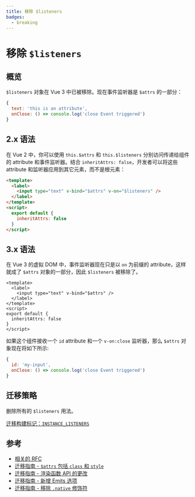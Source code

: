 ```yaml
---
title: 移除 $listeners
badges:
  - breaking
---
```


# 移除 `$listeners` <MigrationBadges :badges="$frontmatter.badges" />

## 概览

`$listeners` 对象在 Vue 3 中已被移除。现在事件监听器是 `$attrs` 的一部分：

```js
{
  text: 'this is an attribute',
  onClose: () => console.log('close Event triggered')
}
```

## 2.x 语法

在 Vue 2 中，你可以使用 `this.$attrs` 和 `this.$listeners` 分别访问传递给组件的 attribute 和事件监听器。结合 `inheritAttrs: false`，开发者可以将这些 attribute 和监听器应用到其它元素，而不是根元素：

```html
<template>
  <label>
    <input type="text" v-bind="$attrs" v-on="$listeners" />
  </label>
</template>
<script>
  export default {
    inheritAttrs: false
  }
</script>
```

## 3.x 语法

在 Vue 3 的虚拟 DOM 中，事件监听器现在只是以 `on` 为前缀的 attribute，这样就成了 `$attrs` 对象的一部分，因此 `$listeners` 被移除了。

```vue
<template>
  <label>
    <input type="text" v-bind="$attrs" />
  </label>
</template>
<script>
export default {
  inheritAttrs: false
}
</script>
```

如果这个组件接收一个 `id` attribute 和一个 `v-on:close` 监听器，那么 `$attrs` 对象现在将如下所示:

```js
{
  id: 'my-input',
  onClose: () => console.log('close Event triggered')
}
```

## 迁移策略

删除所有的 `$listeners` 用法。

[迁移构建标记：`INSTANCE_LISTENERS`](migration-build.html#compat-configuration)

## 参考

- [相关的 RFC](https://github.com/vuejs/rfcs/blob/master/active-rfcs/0031-attr-fallthrough.md)
- [迁移指南 - `$attrs` 包括 `class` 和 `style` ](./attrs-includes-class-style.md)
- [迁移指南 - 渲染函数 API 的更改](./render-function-api.md)
- [迁移指南 - 新增 Emits 选项](./emits-option.md)
- [迁移指南 - 移除 `.native` 修饰符](./v-on-native-modifier-removed.md)
